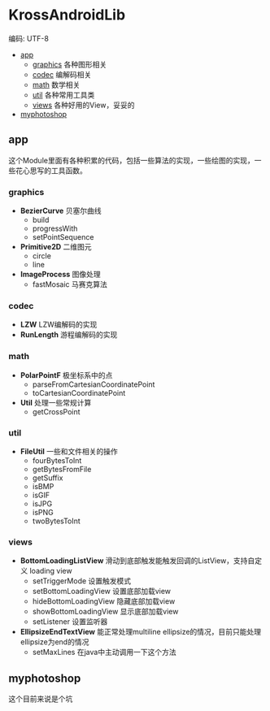# KrossAndroidLib
编码: UTF-8


* [app](https://github.com/krossford/KrossLib/tree/master/android-project#app)
    * [graphics](https://github.com/krossford/KrossLib/tree/master/android-project#graphics) 各种图形相关
    * [codec](https://github.com/krossford/KrossLib/tree/master/android-project#codec) 编解码相关
    * [math](https://github.com/krossford/KrossLib/tree/master/android-project#math) 数学相关
    * [util](https://github.com/krossford/KrossLib/tree/master/android-project#util) 各种常用工具类
    * [views](https://github.com/krossford/KrossLib/tree/master/android-project#views) 各种好用的View，妥妥的
* [myphotoshop](https://github.com/krossford/KrossLib/tree/master/android-project#myphotoshop)

## app

这个Module里面有各种积累的代码，包括一些算法的实现，一些绘图的实现，一些花心思写的工具函数。

### graphics

* **BezierCurve** 贝塞尔曲线
    * build
    * progressWith
    * setPointSequence
* **Primitive2D** 二维图元
    * circle
    * line
* **ImageProcess** 图像处理
    * fastMosaic 马赛克算法

### codec

* **LZW** LZW编解码的实现
* **RunLength** 游程编解码的实现

### math

* **PolarPointF** 极坐标系中的点
    * parseFromCartesianCoordinatePoint
    * toCartesianCoordinatePoint
* **Util** 处理一些常规计算
    * getCrossPoint

### util

* **FileUtil** 一些和文件相关的操作
    * fourBytesToInt
    * getBytesFromFile
    * getSuffix
    * isBMP
    * isGIF
    * isJPG
    * isPNG
    * twoBytesToInt

### views
* **BottomLoadingListView** 滑动到底部触发能触发回调的ListView，支持自定义 loading view
    * setTriggerMode 设置触发模式
    * setBottomLoadingView 设置底部加载view
    * hideBottomLoadingView 隐藏底部加载view
    * showBottomLoadingView 显示底部加载view
    * setListener 设置监听器
* **EllipsizeEndTextView** 能正常处理multiline ellipsize的情况，目前只能处理ellipsize为end的情况
    * setMaxLines 在java中主动调用一下这个方法

## myphotoshop
这个目前来说是个坑
